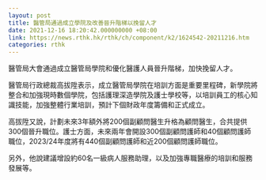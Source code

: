 ```yaml
---
layout: post
title: 醫管局通過成立學院及改善晉升階梯以挽留人才
date: 2021-12-16 18:20:42.000000000 +08:00
link: https://news.rthk.hk/rthk/ch/component/k2/1624542-20211216.htm
categories: rthk
---
```


醫管局大會通過成立醫管局學院和優化醫護人員晉升階梯，加快挽留人才。

醫管局行政總裁高拔陞表示，成立醫管局學院在培訓方面是重要里程碑，新學院將整合和加強現時數個學院，包括護理深造學院及護士學校等，以培訓員工的核心知識技能，加強整體行業培訓，預計下個財政年度籌備和正式成立。

高拔陞又說，計劃未來3年額外將200個副顧問醫生升格為顧問醫生，合共提供300個晉升職位。護士方面，未來兩年會開設300個副顧問護師和40個顧問護師職位，2023/24年度將有440個副顧問護師和近200個顧問護師職位。

另外，他說建議增設約60名一級病人服務助理，以及加強專職醫療的培訓和服務發展等。
